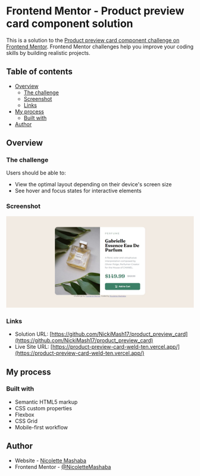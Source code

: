 # Frontend Mentor - Product preview card component solution

This is a solution to the [Product preview card component challenge on Frontend Mentor](https://www.frontendmentor.io/challenges/product-preview-card-component-GO7UmttRfa). Frontend Mentor challenges help you improve your coding skills by building realistic projects.

## Table of contents

- [Overview](#overview)
  - [The challenge](#the-challenge)
  - [Screenshot](#screenshot)
  - [Links](#links)
- [My process](#my-process)
  - [Built with](#built-with)
- [Author](#author)

## Overview

### The challenge

Users should be able to:

- View the optimal layout depending on their device's screen size
- See hover and focus states for interactive elements

### Screenshot

![Project screenshot](images/screen.jpeg)

### Links

- Solution URL: [https://github.com/NickiMash17/product_preview_card](https://github.com/NickiMash17/product_preview_card)
- Live Site URL: [https://product-preview-card-weld-ten.vercel.app/](https://product-preview-card-weld-ten.vercel.app/)

## My process

### Built with

- Semantic HTML5 markup
- CSS custom properties
- Flexbox
- CSS Grid
- Mobile-first workflow

## Author

- Website - [Nicolette Mashaba](#)
- Frontend Mentor - [@NicoletteMashaba](https://www.frontendmentor.io/profile/Reney17)